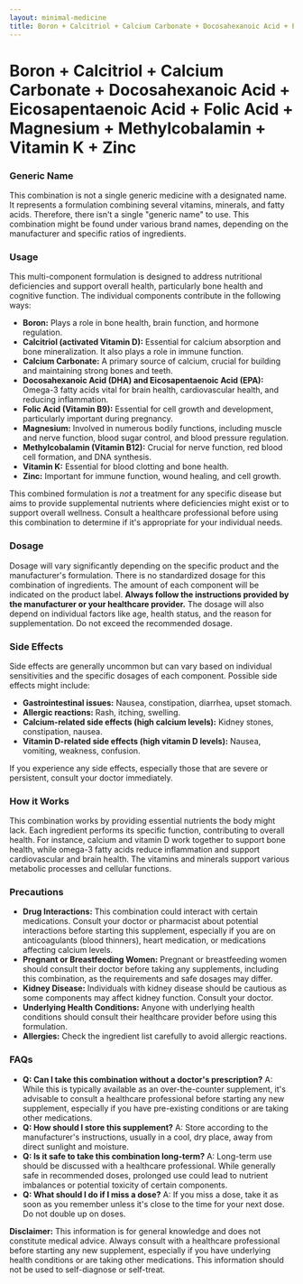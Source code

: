 ```yaml
---
layout: minimal-medicine
title: Boron + Calcitriol + Calcium Carbonate + Docosahexanoic Acid + Eicosapentaenoic Acid + Folic Acid + Magnesium + Methylcobalamin + Vitamin K + Zinc
---
```


# Boron + Calcitriol + Calcium Carbonate + Docosahexanoic Acid + Eicosapentaenoic Acid + Folic Acid + Magnesium + Methylcobalamin + Vitamin K + Zinc
### Generic Name

This combination is not a single generic medicine with a designated name.  It represents a formulation combining several vitamins, minerals, and fatty acids.  Therefore, there isn't a single "generic name" to use.  This combination might be found under various brand names, depending on the manufacturer and specific ratios of ingredients.


### Usage

This multi-component formulation is designed to address nutritional deficiencies and support overall health, particularly bone health and cognitive function.  The individual components contribute in the following ways:

* **Boron:** Plays a role in bone health, brain function, and hormone regulation.
* **Calcitriol (activated Vitamin D):** Essential for calcium absorption and bone mineralization.  It also plays a role in immune function.
* **Calcium Carbonate:** A primary source of calcium, crucial for building and maintaining strong bones and teeth.
* **Docosahexanoic Acid (DHA) and Eicosapentaenoic Acid (EPA):** Omega-3 fatty acids vital for brain health, cardiovascular health, and reducing inflammation.
* **Folic Acid (Vitamin B9):** Essential for cell growth and development, particularly important during pregnancy.
* **Magnesium:** Involved in numerous bodily functions, including muscle and nerve function, blood sugar control, and blood pressure regulation.
* **Methylcobalamin (Vitamin B12):** Crucial for nerve function, red blood cell formation, and DNA synthesis.
* **Vitamin K:** Essential for blood clotting and bone health.
* **Zinc:** Important for immune function, wound healing, and cell growth.

This combined formulation is *not* a treatment for any specific disease but aims to provide supplemental nutrients where deficiencies might exist or to support overall wellness.  Consult a healthcare professional before using this combination to determine if it's appropriate for your individual needs.


### Dosage

Dosage will vary significantly depending on the specific product and the manufacturer's formulation.  There is no standardized dosage for this combination of ingredients.  The amount of each component will be indicated on the product label.  **Always follow the instructions provided by the manufacturer or your healthcare provider.**  The dosage will also depend on individual factors like age, health status, and the reason for supplementation. Do not exceed the recommended dosage.


### Side Effects

Side effects are generally uncommon but can vary based on individual sensitivities and the specific dosages of each component.  Possible side effects might include:

* **Gastrointestinal issues:**  Nausea, constipation, diarrhea, upset stomach.
* **Allergic reactions:** Rash, itching, swelling.
* **Calcium-related side effects (high calcium levels):** Kidney stones, constipation, nausea.
* **Vitamin D-related side effects (high vitamin D levels):** Nausea, vomiting, weakness, confusion.


If you experience any side effects, especially those that are severe or persistent, consult your doctor immediately.


### How it Works

This combination works by providing essential nutrients the body might lack. Each ingredient performs its specific function, contributing to overall health. For instance, calcium and vitamin D work together to support bone health, while omega-3 fatty acids reduce inflammation and support cardiovascular and brain health.  The vitamins and minerals support various metabolic processes and cellular functions.


### Precautions

* **Drug Interactions:**  This combination could interact with certain medications. Consult your doctor or pharmacist about potential interactions before starting this supplement, especially if you are on anticoagulants (blood thinners), heart medication, or medications affecting calcium levels.
* **Pregnant or Breastfeeding Women:**  Pregnant or breastfeeding women should consult their doctor before taking any supplements, including this combination, as the requirements and safe dosages may differ.
* **Kidney Disease:** Individuals with kidney disease should be cautious as some components may affect kidney function.  Consult your doctor.
* **Underlying Health Conditions:** Anyone with underlying health conditions should consult their healthcare provider before using this formulation.
* **Allergies:** Check the ingredient list carefully to avoid allergic reactions.


### FAQs

* **Q: Can I take this combination without a doctor's prescription?** A: While this is typically available as an over-the-counter supplement, it's advisable to consult a healthcare professional before starting any new supplement, especially if you have pre-existing conditions or are taking other medications.
* **Q: How should I store this supplement?** A: Store according to the manufacturer's instructions, usually in a cool, dry place, away from direct sunlight and moisture.
* **Q: Is it safe to take this combination long-term?** A: Long-term use should be discussed with a healthcare professional.  While generally safe in recommended doses, prolonged use could lead to nutrient imbalances or potential toxicity of certain components.
* **Q: What should I do if I miss a dose?** A: If you miss a dose, take it as soon as you remember unless it's close to the time for your next dose. Do not double up on doses.


**Disclaimer:** This information is for general knowledge and does not constitute medical advice.  Always consult with a healthcare professional before starting any new supplement, especially if you have underlying health conditions or are taking other medications.  This information should not be used to self-diagnose or self-treat.
